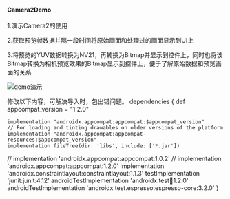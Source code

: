 #### Camera2Demo
1.演示Camera2的使用

2.获取预览帧数据并隔一段时间将原始画面和处理过的画面显示到UI上

3.将预览的YUV数据转换为NV21，再转换为Bitmap并显示到控件上，同时也将该Bitmap转换为相机预览效果的Bitmap显示到控件上，便于了解原始数据和预览画面的关系

![demo演示](https://github.com/wangshengyang1996/Camera2Demo/blob/master/sample.png)


修改以下内容，可解决导入时，包出错问题。
dependencies {
    def appcompat_version = "1.2.0"

    implementation "androidx.appcompat:appcompat:$appcompat_version"
    // For loading and tinting drawables on older versions of the platform
    implementation "androidx.appcompat:appcompat-resources:$appcompat_version"
    implementation fileTree(dir: 'libs', include: ['*.jar'])
//    implementation 'androidx.appcompat:appcompat:1.0.2'
//    implementation 'androidx.appcompat:appcompat:1.2.0'
    implementation 'androidx.constraintlayout:constraintlayout:1.1.3'
    testImplementation 'junit:junit:4.12'
    androidTestImplementation 'androidx.test:runner:1.2.0'
    androidTestImplementation 'androidx.test.espresso:espresso-core:3.2.0'
}
